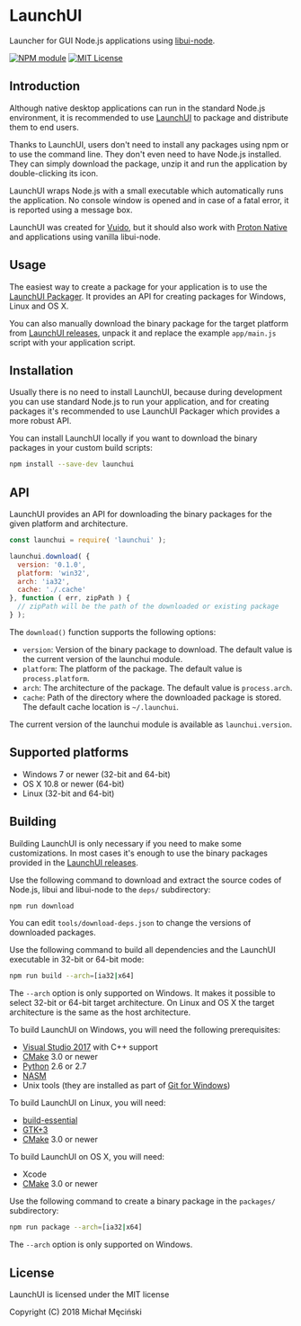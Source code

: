 # LaunchUI

Launcher for GUI Node.js applications using [libui-node](https://github.com/parro-it/libui-node).

[![NPM module](https://img.shields.io/npm/v/launchui.svg)](https://npmjs.org/package/launchui)
[![MIT License](https://img.shields.io/github/license/mimecorg/launchui.svg)](https://github.com/mimecorg/launchui/blob/master/LICENSE)

## Introduction

Although native desktop applications can run in the standard Node.js environment, it is recommended to use [LaunchUI](https://github.com/mimecorg/launchui) to package and distribute them to end users.

Thanks to LaunchUI, users don't need to install any packages using npm or to use the command line. They don't even need to have Node.js installed. They can simply download the package, unzip it and run the application by double-clicking its icon.

LaunchUI wraps Node.js with a small executable which automatically runs the application. No console window is opened and in case of a fatal error, it is reported using a message box.

LaunchUI was created for [Vuido](https://github.com/mimecorg/vuido), but it should also work with [Proton Native](https://proton-native.js.org/) and applications using vanilla libui-node.

## Usage

The easiest way to create a package for your application is to use the [LaunchUI Packager](https://github.com/mimecorg/launchui-packager). It provides an API for creating packages for Windows, Linux and OS X.

You can also manually download the binary package for the target platform from [LaunchUI releases](https://github.com/mimecorg/launchui/releases), unpack it and replace the example `app/main.js` script with your application script.

## Installation

Usually there is no need to install LaunchUI, because during development you can use standard Node.js to run your application, and for creating packages it's recommended to use LaunchUI Packager which provides a more robust API.

You can install LaunchUI locally if you want to download the binary packages in your custom build scripts:

```bash
npm install --save-dev launchui
```

## API

LaunchUI provides an API for downloading the binary packages for the given platform and architecture.

```js
const launchui = require( 'launchui' );

launchui.download( {
  version: '0.1.0',
  platform: 'win32',
  arch: 'ia32',
  cache: './.cache'
}, function ( err, zipPath ) {
  // zipPath will be the path of the downloaded or existing package
} );
```

The `download()` function supports the following options:

- `version`: Version of the binary package to download. The default value is the current version of the launchui module.
- `platform`: The platform of the package. The default value is `process.platform`.
- `arch`: The architecture of the package. The default value is `process.arch`.
- `cache`: Path of the directory where the downloaded package is stored. The default cache location is `~/.launchui`.

The current version of the launchui module is available as `launchui.version`.

## Supported platforms

- Windows 7 or newer (32-bit and 64-bit)
- OS X 10.8 or newer (64-bit)
- Linux (32-bit and 64-bit)

## Building

Building LaunchUI is only necessary if you need to make some customizations. In most cases it's enough to use the binary packages provided in the [LaunchUI releases](https://github.com/mimecorg/launchui/releases).

Use the following command to download and extract the source codes of Node.js, libui and libui-node to the `deps/` subdirectory:

```bash
npm run download
```

You can edit `tools/download-deps.json` to change the versions of downloaded packages.

Use the following command to build all dependencies and the LaunchUI executable in 32-bit or 64-bit mode:

```bash
npm run build --arch=[ia32|x64]
```

The `--arch` option is only supported on Windows. It makes it possible to select 32-bit or 64-bit target architecture. On Linux and OS X the target architecture is the same as the host architecture.

To build LaunchUI on Windows, you will need the following prerequisites:

- [Visual Studio 2017](https://www.visualstudio.com/downloads/) with C++ support
- [CMake](https://cmake.org/download/) 3.0 or newer
- [Python](https://www.python.org/downloads/) 2.6 or 2.7
- [NASM](http://www.nasm.us/)
- Unix tools (they are installed as part of [Git for Windows](http://git-scm.com/download/win))

To build LaunchUI on Linux, you will need:

- [build-essential](https://packages.ubuntu.com/xenial/build-essential)
- [GTK+3](https://packages.ubuntu.com/source/xenial/gtk+3.0)
- [CMake](https://cmake.org/download/) 3.0 or newer

To build LaunchUI on OS X, you will need:

- Xcode
- [CMake](https://cmake.org/download/) 3.0 or newer

Use the following command to create a binary package in the `packages/` subdirectory:

```bash
npm run package --arch=[ia32|x64]
```

The `--arch` option is only supported on Windows.

## License

LaunchUI is licensed under the MIT license

Copyright (C) 2018 Michał Męciński

